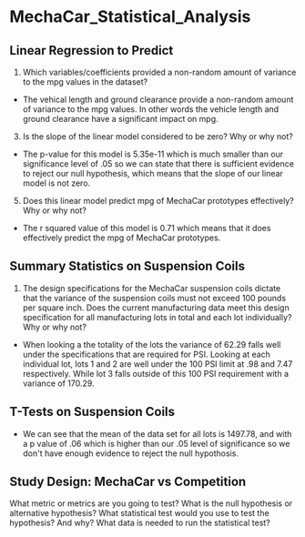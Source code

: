 # MechaCar_Statistical_Analysis

## Linear Regression to Predict
1. Which variables/coefficients provided a non-random amount of variance to the mpg values in the dataset?
- The vehical length and ground clearance provide a non-random amount of variance to the mpg values.  In other words the vehicle length and ground clearance have a significant impact on mpg. 
3. Is the slope of the linear model considered to be zero? Why or why not?
- The p-value for this model is 5.35e-11 which is much smaller than our significance level of .05 so we can state that there is sufficient evidence to reject our null hypothesis, which means that the slope of our linear model is not zero.
5. Does this linear model predict mpg of MechaCar prototypes effectively? Why or why not?
- The r squared value of this model is 0.71 which means that it does effectively predict the mpg of MechaCar prototypes. 


## Summary Statistics on Suspension Coils
1. The design specifications for the MechaCar suspension coils dictate that the variance of the suspension coils must not exceed 100 pounds per square inch. Does the current manufacturing data meet this design specification for all manufacturing lots in total and each lot individually? Why or why not?
- When looking a the totality of the lots the variance of 62.29 falls well under the specifications that are required for PSI.  Looking at each individual lot, lots 1 and 2 are well under the 100 PSI limit at .98 and 7.47 respectively.  While lot 3 falls outside of this 100 PSI requirement with a variance of 170.29. 

## T-Tests on Suspension Coils
- We can see that the mean of the data set for all lots is 1497.78, and with a p value of .06 which is higher than our .05 level of significance so we don't have enough evidence to reject the null hypothosis.  

## Study Design: MechaCar vs Competition
What metric or metrics are you going to test?
What is the null hypothesis or alternative hypothesis?
What statistical test would you use to test the hypothesis? And why?
What data is needed to run the statistical test?
